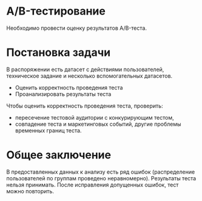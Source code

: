 # A/B-тестирование

Необходимо провести оценку результатов A/B-теста.

# Постановка задачи

В распоряжении есть датасет с действиями пользователей, техническое задание и несколько вспомогательных датасетов.

- Оценить корректность проведения теста
- Проанализировать результаты теста

Чтобы оценить корректность проведения теста, проверить:

- пересечение тестовой аудитории с конкурирующим тестом,
- совпадение теста и маркетинговых событий, другие проблемы временных границ теста.


# Общее заключение

В предоставленных данных к анализу есть ряд ошибок (распределение пользователей по группам проведено неравномерно). Результаты теста нельзя принимать.
После исправления допущенных ошибок, тест можно повторить.